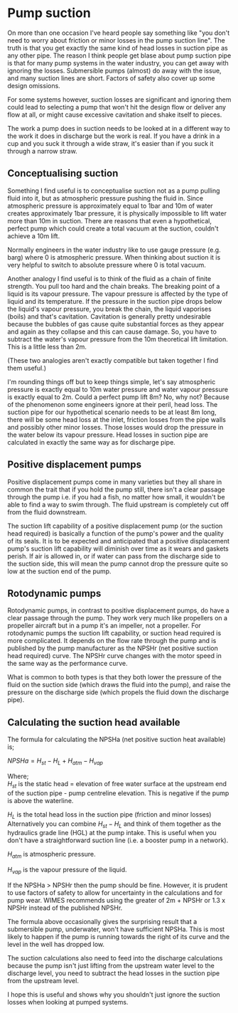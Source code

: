 # Pump suction  

On more than one occasion I've heard people say something like "you don't need to worry about friction or minor losses in the pump suction line". The truth is that you get exactly the same kind of head losses in suction pipe as any other pipe. The reason I think people get blase about pump suction pipe is that for many pump systems in the water industry, you can get away with ignoring the losses. Submersible pumps (almost) do away with the issue, and many suction lines are short. Factors of safety also cover up some design omissions.  

For some systems however, suction losses are significant and ignoring them could lead to selecting a pump that won't hit the design flow or deliver any flow at all, or might cause excessive cavitation and shake itself to pieces.  

The work a pump does in suction needs to be looked at in a different way to the work it does in discharge but the work is real. If you have a drink in a cup and you suck it through a wide straw, it's easier than if you suck it through a narrow straw.  

## Conceptualising suction  

Something I find useful is to conceptualise suction not as a pump pulling fluid into it, but as atmospheric pressure pushing the fluid in. Since atmospheric pressure is approximately equal to 1bar and 10m of water creates approximately 1bar pressure, it is physically impossible to lift water more than 10m in suction. There are reasons that even a hypothetical, perfect pump which could create a total vacuum at the suction, couldn't achieve a 10m lift.  

Normally engineers in the water industry like to use gauge pressure (e.g. barg) where 0 is atmospheric pressure. When thinking about suction it is very helpful to switch to absolute pressure where 0 is total vacuum.  

Another analogy I find useful is to think of the fluid as a chain of finite strength. You pull too hard and the chain breaks. The breaking point of a liquid is its vapour pressure. The vapour pressure is affected by the type of liquid and its temperature. If the pressure in the suction pipe drops below the liquid's vapour pressure, you break the chain, the liquid vaporises (boils) and that's cavitation. Cavitation is generally pretty undesirable because the bubbles of gas cause quite substantial forces as they appear and again as they collapse and this can cause damage. So, you have to subtract the water's vapour pressure from the 10m theoretical lift limitation. This is a little less than 2m.  

(These two analogies aren't exactly compatible but taken together I find them useful.)  

I'm rounding things off but to keep things simple,  let's say atmospheric pressure is exactly equal to 10m water pressure and water vapour pressure is exactly equal to 2m. Could a perfect pump lift 8m? No, why not? Because of the phenomenon some engineers ignore at their peril, head loss. The suction pipe for our hypothetical scenario needs to be at least 8m long, there will be some head loss at the inlet, friction losses from the pipe walls and possibly other minor losses. Those losses would drop the pressure in the water below its vapour pressure. Head losses in suction pipe are calculated in exactly the same way as for discharge pipe.  

## Positive displacement pumps  

Positive displacement pumps come in many varieties but they all share in common the trait that if you hold the pump still, there isn't a clear passage through the pump i.e. if you had a fish, no matter how small, it wouldn't be able to find a way to swim through. The fluid upstream is completely cut off from the fluid downstream.  

The suction lift capability of a positive displacement pump (or the suction head required) is basically a function of the pump's power and the quality of its seals. It is to be expected and anticipated that a positive displacement pump's suction lift capability will diminish over time as it wears and gaskets perish. If air is allowed in, or if water can pass from the discharge side to the suction side, this will mean the pump cannot drop the pressure quite so low at the suction end of the pump.  

## Rotodynamic pumps  

Rotodynamic pumps, in contrast to positive displacement pumps, do have a clear passage through the pump. They  work very much like propellers on a propeller aircraft but in a pump it's an impeller, not a propeller. For rotodynamic pumps the suction lift capability, or suction head required is more complicated. It depends on the flow rate through the pump and is published by the pump manufacturer as the NPSHr (net positive suction head required) curve. The NPSHr curve changes with the motor speed in the same way as the performance curve.    

What is common to both types is that they both lower the pressure of the fluid on the suction side (which draws the fluid into the pump), and raise the pressure on the discharge side (which propels the fluid down the discharge pipe).  

## Calculating the suction head available  

The formula for calculating the NPSHa (net positive suction heat available) is;  

$NPSHa = H_{st} - H_L + H_{atm} - H_{vap}$  

Where;  
$H_{st}$ is the static head = elevation of free water surface at the upstream end of the suction pipe - pump centreline elevation. This is negative if the pump is above the waterline.  

$H_L$ is the total head loss in the suction pipe (friction and minor losses)  
Alternatively you can combine $H_{st} - H_L$ and think of them together as the hydraulics grade line (HGL) at the pump intake. This is useful when you don't have a straightforward suction line (i.e. a booster pump in a network).  

$H_{atm}$ is atmospheric pressure.  

$H_{vap}$ is the vapour pressure of the liquid.  

If the NPSHa > NPSHr then the pump should be fine. However, it is prudent to use factors of safety to allow for uncertainty in the calculations and for pump wear. WIMES recommends  using the greater of 2m + NPSHr or 1.3 x NPSHr instead of the published NPSHr.  

The formula above occasionally gives the surprising result that a submersible pump, underwater, won't have sufficient NPSHa. This is most likely to happen if the pump is running towards the right of its curve and the level in the well has dropped low.  

The suction calculations also need to feed into the discharge calculations because the pump isn't just lifting from the upstream water level to the discharge level, you need to subtract the head losses in the suction pipe from the upstream level.  

I hope this is useful and shows why you shouldn't just ignore the suction losses when looking at pumped systems.